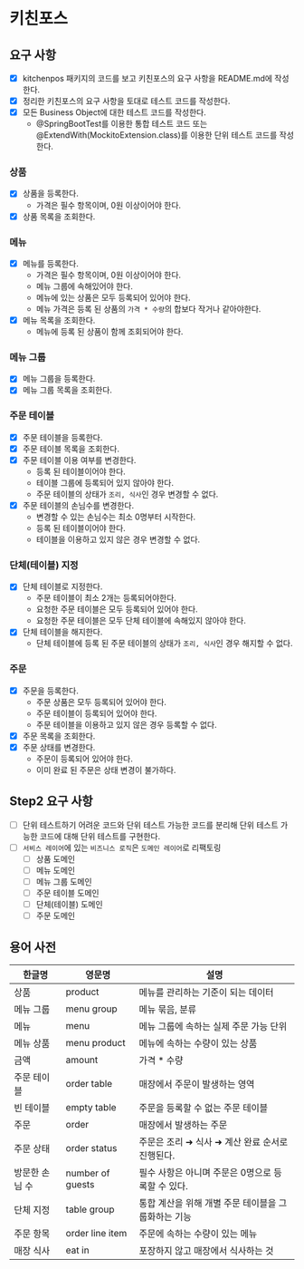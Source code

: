 # 키친포스

## 요구 사항
- [X] kitchenpos 패키지의 코드를 보고 키친포스의 요구 사항을 README.md에 작성한다.
- [X] 정리한 키친포스의 요구 사항을 토대로 테스트 코드를 작성한다.
- [X] 모든 Business Object에 대한 테스트 코드를 작성한다.
  - @SpringBootTest를 이용한 통합 테스트 코드 또는 @ExtendWith(MockitoExtension.class)를 이용한 단위 테스트 코드를 작성한다.

### 상품
- [X] 상품을 등록한다.
  - 가격은 필수 항목이며, 0원 이상이어야 한다.
- [X] 상품 목록을 조회한다.

### 메뉴
- [X] 메뉴를 등록한다.
  - 가격은 필수 항목이며, 0원 이상이어야 한다.
  - 메뉴 그룹에 속해있어야 한다.
  - 메뉴에 있는 상품은 모두 등록되어 있어야 한다.
  - 메뉴 가격은 등록 된 상품의 ```가격 * 수량```의 합보다 작거나 같아야한다.
- [X] 메뉴 목록을 조회한다.
  - 메뉴에 등록 된 상품이 함께 조회되어야 한다.

### 메뉴 그룹
- [X] 메뉴 그룹을 등록한다.
- [X] 메뉴 그룹 목록을 조회한다.

### 주문 테이블
- [X] 주문 테이블을 등록한다.
- [X] 주문 테이블 목록을 조회한다.
- [X] 주문 테이블 이용 여부를 변경한다.
  - 등록 된 테이블이어야 한다.
  - 테이블 그룹에 등록되어 있지 않아야 한다.
  - 주문 테이블의 상태가 ```조리, 식사```인 경우 변경할 수 없다.
- [X] 주문 테이블의 손님수를 변경한다.
  - 변경할 수 있는 손님수는 최소 0명부터 시작한다.
  - 등록 된 테이블이어야 한다.
  - 테이블을 이용하고 있지 않은 경우 변경할 수 없다.

### 단체(테이블) 지정
- [X] 단체 테이블로 지정한다.
  - 주문 테이블이 최소 2개는 등록되어야한다.
  - 요청한 주문 테이블은 모두 등록되어 있어야 한다.
  - 요청한 주문 테이블은 모두 단체 테이블에 속해있지 않아야 한다.
- [X] 단체 테이블을 해지한다.
  - 단체 테이블에 등록 된 주문 테이블의 상태가 ```조리, 식사```인 경우 해지할 수 없다.

### 주문
- [X] 주문을 등록한다.
  - 주문 상품은 모두 등록되어 있어야 한다.
  - 주문 테이블이 등록되어 있어야 한다.
  - 주문 테이블을 이용하고 있지 않은 경우 등록할 수 없다.
- [X] 주문 목록을 조회한다.
- [X] 주문 상태를 변경한다.
  - 주문이 등록되어 있어야 한다.
  - 이미 완료 된 주문은 상태 변경이 불가하다.

## Step2 요구 사항
- [ ] 단위 테스트하기 어려운 코드와 단위 테스트 가능한 코드를 분리해 단위 테스트 가능한 코드에 대해 단위 테스트를 구현한다.
- [ ] ```서비스 레이어```에 있는 ```비즈니스 로직```은 ```도메인 레이어```로 리팩토링
  - [ ] 상품 도메인
  - [ ] 메뉴 도메인
  - [ ] 메뉴 그룹 도메인
  - [ ] 주문 테이블 도메인
  - [ ] 단체(테이블) 도메인
  - [ ] 주문 도메인

## 용어 사전
| 한글명      | 영문명              | 설명                            |
|----------|------------------|-------------------------------|
| 상품       | product          | 메뉴를 관리하는 기준이 되는 데이터           |
| 메뉴 그룹    | menu group       | 메뉴 묶음, 분류                     |
| 메뉴       | menu             | 메뉴 그룹에 속하는 실제 주문 가능 단위        |
| 메뉴 상품    | menu product     | 메뉴에 속하는 수량이 있는 상품             |
| 금액       | amount           | 가격 * 수량                       |
| 주문 테이블   | order table      | 매장에서 주문이 발생하는 영역              |
| 빈 테이블    | empty table      | 주문을 등록할 수 없는 주문 테이블           |
| 주문       | order            | 매장에서 발생하는 주문                  |
| 주문 상태    | order status     | 주문은 조리 ➜ 식사 ➜ 계산 완료 순서로 진행된다. |
| 방문한 손님 수 | number of guests | 필수 사항은 아니며 주문은 0명으로 등록할 수 있다. |
| 단체 지정    | table group      | 통합 계산을 위해 개별 주문 테이블을 그룹화하는 기능 |
| 주문 항목    | order line item  | 주문에 속하는 수량이 있는 메뉴             |
| 매장 식사    | eat in           | 포장하지 않고 매장에서 식사하는 것           |

